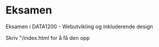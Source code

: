 # Eksamen

Eksamen i DATA1200 - Webutvikling og inkluderende design

Skriv "/index.html for å få den opp
